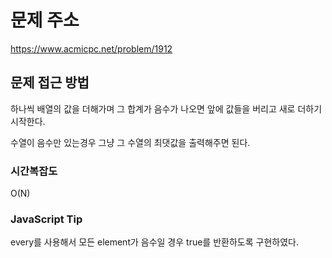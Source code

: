 # 문제 주소

https://www.acmicpc.net/problem/1912

## 문제 접근 방법

하나씩 배열의 값을 더해가며 그 합계가 음수가 나오면 앞에 값들을 버리고 새로 더하기 시작한다.

수열이 음수만 있는경우 그냥 그 수열의 최댓값을 출력해주면 된다.

### 시간복잡도

O(N)

### JavaScript Tip

every를 사용해서 모든 element가 음수일 경우 true를 반환하도록 구현하였다.
